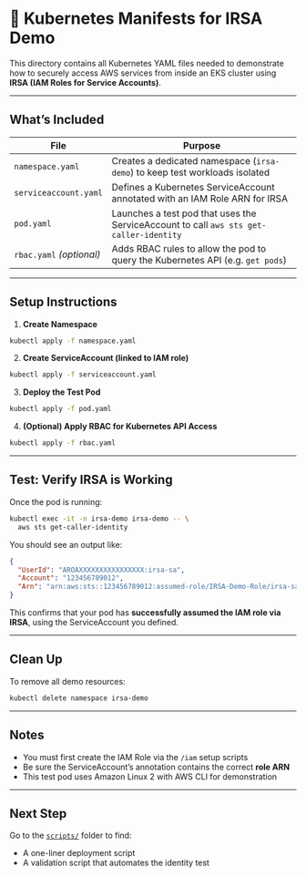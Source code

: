# 📂 Kubernetes Manifests for IRSA Demo

This directory contains all Kubernetes YAML files needed to demonstrate how to securely access AWS services from inside an EKS cluster using **IRSA (IAM Roles for Service Accounts)**.

---

## What’s Included

| File | Purpose |
|------|---------|
| `namespace.yaml`       | Creates a dedicated namespace (`irsa-demo`) to keep test workloads isolated |
| `serviceaccount.yaml`  | Defines a Kubernetes ServiceAccount annotated with an IAM Role ARN for IRSA |
| `pod.yaml`             | Launches a test pod that uses the ServiceAccount to call `aws sts get-caller-identity` |
| `rbac.yaml` *(optional)* | Adds RBAC rules to allow the pod to query the Kubernetes API (e.g. `get pods`) |

---

## Setup Instructions

1. **Create Namespace**

```bash
kubectl apply -f namespace.yaml
```

2. **Create ServiceAccount (linked to IAM role)**

```bash
kubectl apply -f serviceaccount.yaml
```

3. **Deploy the Test Pod**

```bash
kubectl apply -f pod.yaml
```

4. **(Optional) Apply RBAC for Kubernetes API Access**

```bash
kubectl apply -f rbac.yaml
```

---

## Test: Verify IRSA is Working

Once the pod is running:

```bash
kubectl exec -it -n irsa-demo irsa-demo -- \
  aws sts get-caller-identity
```

You should see an output like:

```json
{
  "UserId": "AROAXXXXXXXXXXXXXXXX:irsa-sa",
  "Account": "123456789012",
  "Arn": "arn:aws:sts::123456789012:assumed-role/IRSA-Demo-Role/irsa-sa"
}
```

This confirms that your pod has **successfully assumed the IAM role via IRSA**, using the ServiceAccount you defined.

---

## Clean Up

To remove all demo resources:

```bash
kubectl delete namespace irsa-demo
```

---

## Notes

- You must first create the IAM Role via the `/iam` setup scripts
- Be sure the ServiceAccount’s annotation contains the correct **role ARN**
- This test pod uses Amazon Linux 2 with AWS CLI for demonstration

---

## Next Step

Go to the [`scripts/`](../scripts) folder to find:
- A one-liner deployment script
- A validation script that automates the identity test
